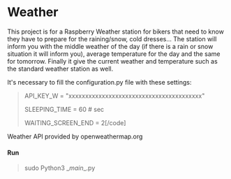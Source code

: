 # Weather

This project is for a Raspberry Weather station for bikers that need to know they have to prepare for the raining/snow, cold dresses...
The station will inform you with the middle weather of the day (if there is a rain or snow situation it will inform you), average temperature for the day and the same for tomorrow.
Finally it give the current weather and temperature such as the standard weather station as well.

It's necessary to fill the configuration.py file with these settings:

> API_KEY_W = "xxxxxxxxxxxxxxxxxxxxxxxxxxxxxxxxxxxxxxxx"
>
> SLEEPING_TIME = 60  # sec
>
> WAITING_SCREEN_END = 2[/code]


Weather API provided by openweathermap.org

#### Run
> sudo Python3 \__main__.py